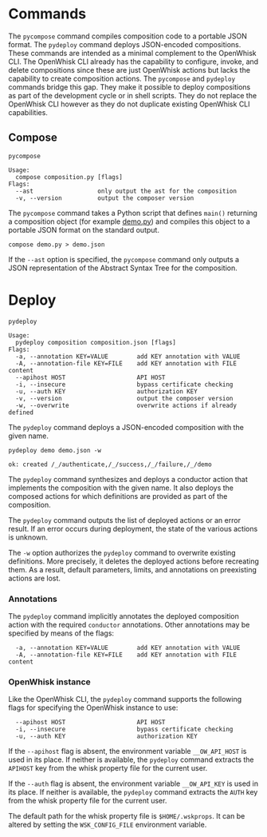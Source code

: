 <!--
#
# Licensed to the Apache Software Foundation (ASF) under one or more
# contributor license agreements.  See the NOTICE file distributed with
# this work for additional information regarding copyright ownership.
# The ASF licenses this file to You under the Apache License, Version 2.0
# (the "License"); you may not use this file except in compliance with
# the License.  You may obtain a copy of the License at
#
#     http://www.apache.org/licenses/LICENSE-2.0
#
# Unless required by applicable law or agreed to in writing, software
# distributed under the License is distributed on an "AS IS" BASIS,
# WITHOUT WARRANTIES OR CONDITIONS OF ANY KIND, either express or implied.
# See the License for the specific language governing permissions and
# limitations under the License.
#
-->

# Commands

The `pycompose` command compiles composition code to a portable JSON format. The
`pydeploy` command deploys JSON-encoded compositions. These commands are intended
as a minimal complement to the OpenWhisk CLI. The OpenWhisk CLI already has the
capability to configure, invoke, and delete compositions since these are just
OpenWhisk actions but lacks the capability to create composition actions. The
`pycompose` and `pydeploy` commands bridge this gap. They make it possible to deploy
compositions as part of the development cycle or in shell scripts. They do not
replace the OpenWhisk CLI however as they do not duplicate existing OpenWhisk
CLI capabilities.

## Compose

```
pycompose
```
```
Usage:
  compose composition.py [flags]
Flags:
  --ast                  only output the ast for the composition
  -v, --version          output the composer version
```
The `pycompose` command takes a Python script that defines `main()` returning a 
composition object (for example [demo.py](../samples/demo.py)) and compiles this object to a
portable JSON format on the standard output.
```
compose demo.py > demo.json
```
If the `--ast` option is specified, the `pycompose` command only outputs a JSON
representation of the Abstract Syntax Tree for the composition.

# Deploy

```
pydeploy
```
```
Usage:
  pydeploy composition composition.json [flags]
Flags:
  -a, --annotation KEY=VALUE        add KEY annotation with VALUE
  -A, --annotation-file KEY=FILE    add KEY annotation with FILE content
  --apihost HOST                    API HOST
  -i, --insecure                    bypass certificate checking
  -u, --auth KEY                    authorization KEY
  -v, --version                     output the composer version
  -w, --overwrite                   overwrite actions if already defined
```
The `pydeploy` command deploys a JSON-encoded composition with the given name.
```
pydeploy demo demo.json -w
```
```
ok: created /_/authenticate,/_/success,/_/failure,/_/demo
```

The `pydeploy` command synthesizes and deploys a conductor action that implements
the composition with the given name. It also deploys the composed actions for
which definitions are provided as part of the composition.

The `pydeploy` command outputs the list of deployed actions or an error result. If
an error occurs during deployment, the state of the various actions is unknown.

The `-w` option authorizes the `pydeploy` command to overwrite existing
definitions. More precisely, it deletes the deployed actions before recreating
them. As a result, default parameters, limits, and annotations on preexisting
actions are lost.

### Annotations

The `pydeploy` command implicitly annotates the deployed composition action with
the required `conductor` annotations. Other annotations may be specified by
means of the flags:
```
  -a, --annotation KEY=VALUE        add KEY annotation with VALUE
  -A, --annotation-file KEY=FILE    add KEY annotation with FILE content
```

### OpenWhisk instance

Like the OpenWhisk CLI, the `pydeploy` command supports the following flags for
specifying the OpenWhisk instance to use:
```
  --apihost HOST                    API HOST
  -i, --insecure                    bypass certificate checking
  -u, --auth KEY                    authorization KEY
```
If the `--apihost` flag is absent, the environment variable `__OW_API_HOST` is
used in its place. If neither is available, the `pydeploy` command extracts the
`APIHOST` key from the whisk property file for the current user.

If the `--auth` flag is absent, the environment variable `__OW_API_KEY` is used
in its place. If neither is available, the `pydeploy` command extracts the `AUTH`
key from the whisk property file for the current user.

The default path for the whisk property file is `$HOME/.wskprops`. It can be
altered by setting the `WSK_CONFIG_FILE` environment variable.
